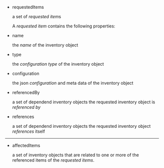 * requestedItems

    a set of <i>requested item</i>s

    A <i>requested item</i> contains the following properties:

* name

    the <i>name</i> of the inventory object

* type

    the <i>configuration type</i> of the inventory object

* configuration

    the json <i>configuration</i> and meta data of the inventory object

* referencedBy

    a set of dependend inventory objects the requested inventory object is <i>referenced by</i>

* references

    a set of dependend inventory objects the requested inventory object <i>references</i> itself

____________________________________________________________________________________________________________

* affectedItems

    a set of inventory objects that are related to one or more of the referenced items of the <i>requested items</i>.